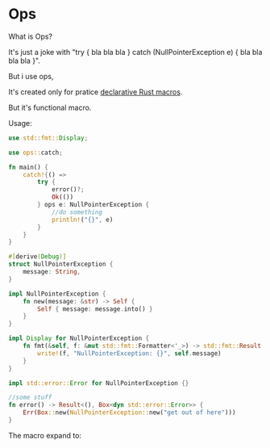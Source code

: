 # Ops

What is Ops?

It's just a joke with "try { bla bla bla } catch (NullPointerException e) { bla bla bla bla }".

But i use ops,

It's created only for pratice [declarative Rust macros](https://doc.rust-lang.org/reference/macros.html).

But it's functional macro.

Usage:

```rust
use std::fmt::Display;

use ops::catch;

fn main() {
    catch!{() =>
        try {
            error()?;
            Ok(())
        } ops e: NullPointerException {
            //do something
            println!("{}", e)
        }
    }
}

#[derive(Debug)]
struct NullPointerException {
    message: String,
}

impl NullPointerException {
    fn new(message: &str) -> Self {
        Self { message: message.into() }
    }
}

impl Display for NullPointerException {
    fn fmt(&self, f: &mut std::fmt::Formatter<'_>) -> std::fmt::Result {
        write!(f, "NullPointerException: {}", self.message)
    }
}

impl std::error::Error for NullPointerException {}

//some stuff
fn error() -> Result<(), Box<dyn std::error::Error>> {
    Err(Box::new(NullPointerException::new("get out of here")))
}

```

The macro expand to:

```rust

```